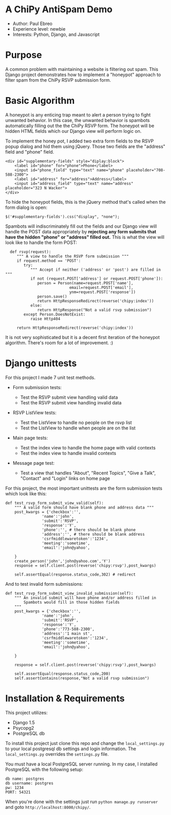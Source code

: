 A ChiPy AntiSpam Demo
=====================
* Author: Paul Ebreo
* Experience level: newbie
* Interests: Python, Django, and Javascript

Purpose
=======
A common problem with maintaining a website is filtering out spam.
This Django project demonstrates how to implement a "honeypot" approach to
filter spam from the ChiPy RSVP submission form. 

Basic Algorithm
===============
A honeypot is any enticing trap meant to alert a person trying to fight unwanted behavior. 
In this case, the unwanted behavior is spambots automatically filling out the the ChiPy RSVP form. 
The honeypot will be hidden HTML fields which our Django view will perform logic on.

To implement the honey pot, I added two extra form fields to the RSVP popup 
dialog and hid them using jQuery. Those two fields are the "address" field and "phone" field.
   
    <div id="supplementary-fields" style="diplay:block"> 
        <label id="phone" for="phone">Phone</label>
        <input id="phone_field" type="text" name="phone" placeholder="708-588-2300">                       
        <label id="address" for="address">Address</label>
        <input id="address_field" type="text" name="address" placeholder="323 N Wacker">
    </div> 


To hide the honeypot fields, this is the jQuery method that's called when the form dialog is open:

    $('#supplementary-fields').css("display", "none");

Spambots will indiscriminately fill out the fields and our Django view will
handle the POST data appropriately by **rejecting any form submits that have 
the hidden "phone" or "address" filled out.** This is what the view will look like to handle
the form POST:

      def rsvp(request):
         """ A view to handle the RSVP form submission """
         if request.method == 'POST':
            try:
               """ Accept if neither ('address' or 'post') are filled in """
               if not (request.POST['address'] or request.POST['phone']):
                  person = Person(name=request.POST['name'],
                                email=request.POST['email'],
                                ynm=request.POST['response'])
                  person.save()
                  return HttpResponseRedirect(reverse('chipy:index'))
               else:
                  return HttpResponse("Not a valid rsvp submission")
            except Person.DoesNotExist:
               raise Http404
         
         return HttpResponseRedirect(reverse('chipy:index'))


It is not very sophisticated but it is a decent first iteration of the honeypot algorithm.
There's room for a lot of improvement. :)



Django unittests
============
For this project I made 7 unit test methods.
* Form submission tests:
  - Test the RSVP submit view handling valid data
  - Test the RSVP submit view handling invalid data
  
* RSVP ListView tests:
  - Test the ListView to handle no people on the rsvp list
  - Test the ListView to handle when people are on the list
* Main page tests:
  - Test the index view to handle the home page with valid contexts
  - Test the index view to handle invalid contexts
* Message page test:
  - Test a view that handles "About", "Recent Topics", "Give a Talk", 
"Contact" and "Login" links on home page

For this project, the most important unittests are the form submission
tests which look like this:


      
    def test_rsvp_form_submit_view_valid(self):
        """ A valid form should have blank phone and address data """
        post_kwargs = {'checkbox':'',
                    'name':'john',
                    'submit':'RSVP',
                    'response':'Y',
                    'phone':'', # there should be blank phone
                    'address':'', # there should be blank address
                    'csrfmiddlewaretoken':'1234',
                    'meeting':'sometime',
                    'email':'john@yahoo',

        }
        create_person('john','john@yahoo.com','Y')
        response = self.client.post(reverse('chipy:rsvp'),post_kwargs)
        
		self.assertEqual(response.status_code,302) # redirect

And to test invalid form submissions:


    def test_rsvp_form_submit_view_invalid_submission(self):
        """ An invalid submit will have phone and/or address filled in
            Spambots would fill in those hidden fields
        """
        post_kwargs = {'checkbox':'',
                    'name':'john',
                    'submit':'RSVP',
                    'response':'Y',
                    'phone':'773-588-2300',
                    'address':'1 main st',
                    'csrfmiddlewaretoken':'1234',
                    'meeting':'sometime',
                    'email':'john@yahoo',

        }

        response = self.client.post(reverse('chipy:rsvp'),post_kwargs)

        self.assertEqual(response.status_code,200)
        self.assertContains(response,"Not a valid rsvp submission")
        

Installation & Requirements
======================
This project utilizes:
- Django 1.5
- Psycopg2
- PostgreSQL db

To install this project just clone this repo and change the `local_settings.py`
to your local postgresql db settings and login information. The `local_settings.py` overrides the `settings.py` file.

You must have a local PostgreSQL server running. In my case, I installed PostgreSQL with the following setup:

    db name: postgres
    db username: postgres
    pw: 1234
    PORT: 54321

When you're done with the settings just run `python manage.py runserver` and goto `http://localhost:8000/chipy/`. 
